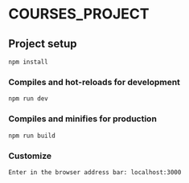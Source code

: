 # COURSES_PROJECT


## Project setup
```
npm install
```

### Compiles and hot-reloads for development
```
npm run dev
```

### Compiles and minifies for production
```
npm run build
```

### Customize 
```
Enter in the browser address bar: localhost:3000

```
